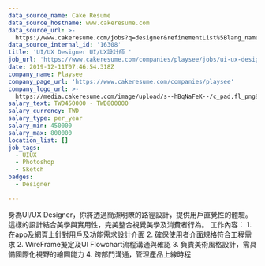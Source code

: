 ```yaml
---
data_source_name: Cake Resume
data_source_hostname: www.cakeresume.com
data_source_url: >-
  https://www.cakeresume.com/jobs?q=designer&refinementList%5Blang_name%5D%5B0%5D=English&refinementList%5Bsalary_type%5D=per_year
data_source_internal_id: '16308'
title: 'UI/UX Designer UI/UX設計師 '
job_url: 'https://www.cakeresume.com/companies/playsee/jobs/ui-ux-designer-e70ff1'
date: 2019-12-11T07:46:54.318Z
company_name: Playsee
company_page_url: 'https://www.cakeresume.com/companies/playsee'
company_logo_url: >-
  https://media.cakeresume.com/image/upload/s--hBqNaFeK--/c_pad,fl_png8,h_200,w_200/v1662550102/zu1cnzpjs3xxtuknddzi.png
salary_text: TWD450000 - TWD800000
salary_currency: TWD
salary_type: per_year
salary_min: 450000
salary_max: 800000
location_list: []
job_tags:
  - UIUX
  - Photoshop
  - Sketch
badges:
  - Designer

---
```


身為UI/UX Designer，你將透過簡潔明瞭的路徑設計，提供用戶直覺性的體驗。 這樣的設計結合美學與實用性，完美整合視覺美學及消費者行為。 工作內容： 1. 在app及網頁上針對用戶及功能需求設計介面 2. 確保使用者介面規格符合工程需求 2. WireFrame擬定及UI Flowchart流程溝通與確認 3. 負責美術風格設計，需具備國際化視野的繪圖能力 4. 跨部門溝通，管理產品上線時程